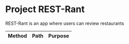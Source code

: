 # Project REST-Rant

REST-Rant is an app where users can review restaurants

| Method | Path | Purpose |
| ------ | :--- | ------: |
